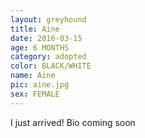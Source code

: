 ```yaml
---
layout: greyhound
title: Aine
date: 2016-03-15
age: 6 MONTHS
category: adopted
color: BLACK/WHITE
name: Aine
pic: aine.jpg
sex: FEMALE
---
```


I just arrived! Bio coming soon
